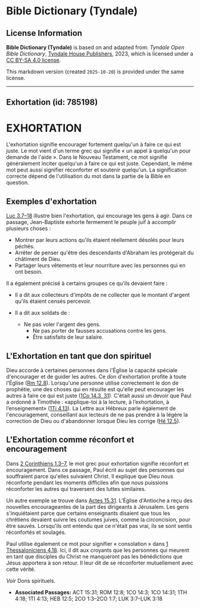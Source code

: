 # Bible Dictionary (Tyndale)

## License Information

**Bible Dictionary (Tyndale)** is based on and adapted from: _Tyndale Open Bible Dictionary_, [Tyndale House Publishers](https://tyndaleopenresources.com/), 2023, which is licensed under a [CC BY-SA 4.0 license](https://creativecommons.org/licenses/by-sa/4.0/legalcode.en).

This markdown version (created `2025-10-20`) is provided under the same license.



--------------------------------

## Exhortation (id: 785198)

EXHORTATION
===========

L'exhortation signifie encourager fortement quelqu'un à faire ce qui est juste. Le mot vient d'un terme grec qui signifie « un appel à quelqu'un pour demande de l'aide ». Dans le Nouveau Testament, ce mot signifie généralement inciter quelqu'un à faire ce qui est juste. Cependant, le même mot peut aussi signifier réconforter et soutenir quelqu'un. La signification correcte dépend de l'utilisation du mot dans la partie de la Bible en question.

Exemples d'exhortation
----------------------

[Luc 3\.7–18](https://ref.ly/Luke3:7-Luke3:18) illustre bien l'exhortation, qui encourage les gens à agir. Dans ce passage, Jean\-Baptiste exhorte fermement le peuple juif à accomplir plusieurs choses :

* Montrer par leurs actions qu'ils étaient réellement désolés pour leurs péchés.
* Arrêter de penser qu'être des descendants d'Abraham les protégerait du châtiment de Dieu.
* Partager leurs vêtements et leur nourriture avec les personnes qui en ont besoin.

Il a également précisé à certains groupes ce qu'ils devaient faire :

* Il a dit aux collecteurs d'impôts de ne collecter que le montant d'argent qu'ils étaient censés percevoir.
* Il a dit aux soldats de :

    + Ne pas voler l'argent des gens.
        + Ne pas porter de fausses accusations contre les gens.
        + Être satisfaits de leur salaire.

L'Exhortation en tant que don spirituel
---------------------------------------

Dieu accorde à certaines personnes dans l'Église la capacité spéciale d'encourager et de guider les autres. Ce don d'exhortation profite à toute l'Église ([Rm 12\.8](https://ref.ly/Rom12:8)). Lorsqu'une personne utilise correctement le don de prophétie, une des choses qui en résulte est qu'elle peut encourager les autres à faire ce qui est juste ([1Co 14\.3, 31](https://ref.ly/1Cor14:3)). C'était aussi un devoir que Paul a ordonné à Timothée : «applique\-toi à la lecture, à l’exhortation, à l’enseignement» ([1Ti 4\.13](https://ref.ly/1Tim4:13)). La Lettre aux Hébreux parle également de l'encouragement, conseillant aux lecteurs de ne pas prendre à la légère la correction de Dieu ou d'abandonner lorsque Dieu les corrige ([Hé 12\.5](https://ref.ly/Heb12:5)).

L'Exhortation comme réconfort et encouragement
----------------------------------------------

Dans [2 Corinthiens 1\.3–7](https://ref.ly/2Cor1:3-2Cor1:7), le mot grec pour exhortation signifie réconfort et encouragement. Dans ce passage, Paul écrit au sujet des personnes qui souffraient parce qu'elles suivaient Christ. Il explique que Dieu nous réconforte pendant les moments difficiles afin que nous puissions réconforter les autres qui traversent des luttes similaires.

Un autre exemple se trouve dans [Actes 15\.31](https://ref.ly/Acts15:31). L'Église d'Antioche a reçu des nouvelles encourageantes de la part des dirigeants à Jérusalem. Les gens s'inquiétaient parce que certains enseignants disaient que tous les chrétiens devaient suivre les coutumes juives, comme la circoncision, pour être sauvés. Lorsqu'ils ont entendu que ce n'était pas vrai, ils se sont sentis réconfortés et soulagés.

Paul utilise également ce mot pour signifier « consolation » dans [1 Thessaloniciens 4\.18](https://ref.ly/1Thess4:18). Ici, il dit aux croyants que les personnes qui meurent en tant que disciples du Christ ne manqueront pas les bénédictions que Jésus apportera à son retour. Il leur dit de se réconforter mutuellement avec cette vérité.

*Voir* Dons spirituels.

* **Associated Passages:** ACT 15:31; ROM 12:8; 1CO 14:3; 1CO 14:31; 1TH 4:18; 1TI 4:13; HEB 12:5; 2CO 1:3–2CO 1:7; LUK 3:7–LUK 3:18

